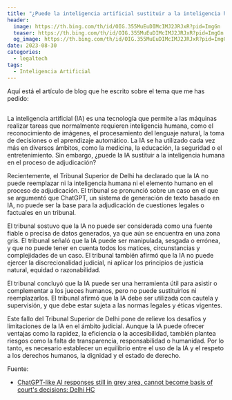 ```yaml
---
title: "¿Puede la inteligencia artificial sustituir a la inteligencia humana en los tribunales?"
header:
  image: https://th.bing.com/th/id/OIG.355MuEuDIMcIMJ2JRJxR?pid=ImgGn
  teaser: https://th.bing.com/th/id/OIG.355MuEuDIMcIMJ2JRJxR?pid=ImgGn
  og_image: https://th.bing.com/th/id/OIG.355MuEuDIMcIMJ2JRJxR?pid=ImgGn
date: 2023-08-30
categories:
  - legaltech
tags:
  - Inteligencia Artificial
---
```


Aquí está el artículo de blog que he escrito sobre el tema que me has pedido:

## 

La inteligencia artificial (IA) es una tecnología que permite a las máquinas realizar tareas que normalmente requieren inteligencia humana, como el reconocimiento de imágenes, el procesamiento del lenguaje natural, la toma de decisiones o el aprendizaje automático. La IA se ha utilizado cada vez más en diversos ámbitos, como la medicina, la educación, la seguridad o el entretenimiento. Sin embargo, ¿puede la IA sustituir a la inteligencia humana en el proceso de adjudicación?

Recientemente, el Tribunal Superior de Delhi ha declarado que la IA no puede reemplazar ni la inteligencia humana ni el elemento humano en el proceso de adjudicación. El tribunal se pronunció sobre un caso en el que se argumentó que ChatGPT, un sistema de generación de texto basado en IA, no puede ser la base para la adjudicación de cuestiones legales o factuales en un tribunal.

El tribunal sostuvo que la IA no puede ser considerada como una fuente fiable o precisa de datos generados, ya que aún se encuentra en una zona gris. El tribunal señaló que la IA puede ser manipulada, sesgada o errónea, y que no puede tener en cuenta todos los matices, circunstancias y complejidades de un caso. El tribunal también afirmó que la IA no puede ejercer la discrecionalidad judicial, ni aplicar los principios de justicia natural, equidad o razonabilidad.

El tribunal concluyó que la IA puede ser una herramienta útil para asistir o complementar a los jueces humanos, pero no puede sustituirlos ni reemplazarlos. El tribunal afirmó que la IA debe ser utilizada con cautela y supervisión, y que debe estar sujeta a las normas legales y éticas vigentes.

Este fallo del Tribunal Superior de Delhi pone de relieve los desafíos y limitaciones de la IA en el ámbito judicial. Aunque la IA puede ofrecer ventajas como la rapidez, la eficiencia o la accesibilidad, también plantea riesgos como la falta de transparencia, responsabilidad o humanidad. Por lo tanto, es necesario establecer un equilibrio entre el uso de la IA y el respeto a los derechos humanos, la dignidad y el estado de derecho.

Fuente:

- [ChatGPT-like AI responses still in grey area, cannot become basis of court's decisions: Delhi HC](https://www.livemint.com/ai/artificial-intelligence/chatgptlike-ai-responses-still-in-grey-area-cannot-become-basis-of-courts-decisions-delhi-hc-11693231954545.html)